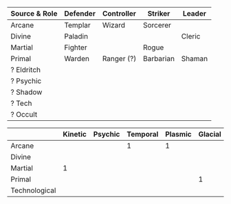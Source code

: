 

| Source & Role | Defender | Controller | Striker   | Leader |
|---------------|----------|------------|-----------|--------|
| Arcane        | Templar  | Wizard     | Sorcerer  |        |
| Divine        | Paladin  |            |           | Cleric |
| Martial       | Fighter  |            | Rogue     |        |
| Primal        | Warden   | Ranger (?) | Barbarian | Shaman |
| ? Eldritch    |          |            |           |        |
| ? Psychic     |          |            |           |        |
| ? Shadow      |          |            |           |        |
| ? Tech        |          |            |           |        |
| ? Occult      |          |            |           |        |


|               | Kinetic | Psychic | Temporal | Plasmic | Glacial | Thermal | Radiant | Electrical | Entropic | Chemical |
|---------------|---------|---------|----------|---------|---------|---------|---------|------------|----------|----------|
| Arcane        |         |         | 1        | 1       |         |         | 1       |            | 1        |          |
| Divine        |         |         |          |         |         |         |         |            |          |          |
| Martial       | 1       |         |          |         |         |         |         |            |          |          |
| Primal        |         |         |          |         | 1       | 1       |         | 1          |          | 1        |
| Technological |         |         |          |         |         |         |         |            |          |          |
